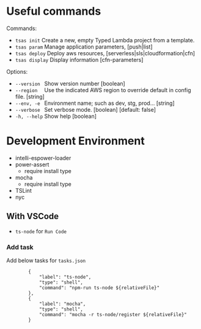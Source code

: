 # Useful commands

Commands:

* `tsas init`     Create a new, empty Typed Lambda project from a template.
* `tsas param`    Manage application parameters, [push|list]
* `tsas deploy`   Deploy aws resources, [serverless|sls|cloudformation|cfn]
* `tsas display`  Display information [cfn-parameters]

Options:

* `--version `  Show version number                                      [boolean]
* `--region  `  Use the indicated AWS region to override default in config file. [string]
* `--env, -e `  Environment name; such as dev, stg, prod...               [string]
* `--verbose `  Set verbose mode.                       [boolean] [default: false]
* `-h, --help`  Show help                                                [boolean]

# Development Environment

* intelli-espower-loader
* power-assert
  * require install type
* mocha
  * require install type
* TSLint
* nyc

## With VSCode

* `ts-node` for `Run Code`

### Add task

Add below tasks for `tasks.json`

```
        {
            "label": "ts-node",
            "type": "shell",
            "command": "npm-run ts-node ${relativeFile}"
        },
        {
            "label": "mocha",
            "type": "shell",
            "command": "mocha -r ts-node/register ${relativeFile}"
        }
```